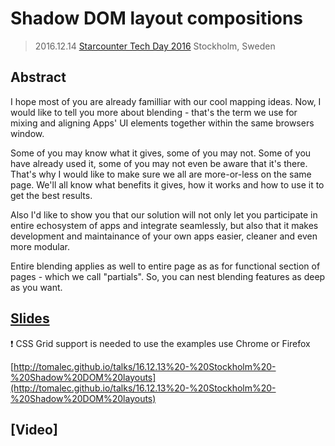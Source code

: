 # Shadow DOM layout compositions

> 2016.12.14 [Starcounter Tech Day 2016](http://starcounter.com/resources-activities-articles-and-knowledge/starcounter-activity/)
> Stockholm, Sweden

## Abstract

I hope most of you are already familliar with our cool mapping ideas.
Now, I would like to tell you more about blending - that's the term we use for
mixing and aligning Apps' UI elements together within the same browsers window.


Some of you may know what it gives, some of you may not.
Some of you have already used it, some of you may not even be aware that it's there.
That's why I would like to make sure we all are more-or-less on the same page.
We'll all know what benefits it gives, how it works and how to use it to get the best results.

Also I'd like to show you that our solution will not only let you participate in
entire echosystem of apps and integrate seamlessly, but also that it
makes development and maintainance of your own apps easier, cleaner and even more modular.

Entire blending applies as well to entire page as as for functional section of pages - which we call "partials".
So, you can nest blending features as deep as you want.

## [Slides](http://tomalec.github.io/talks/16.12.13%20-%20Stockholm%20-%20Shadow%20DOM%20layouts)

 :exclamation: CSS Grid support is needed to use the examples use Chrome or Firefox

[http://tomalec.github.io/talks/16.12.13%20-%20Stockholm%20-%20Shadow%20DOM%20layouts](http://tomalec.github.io/talks/16.12.13%20-%20Stockholm%20-%20Shadow%20DOM%20layouts)

## [Video]
